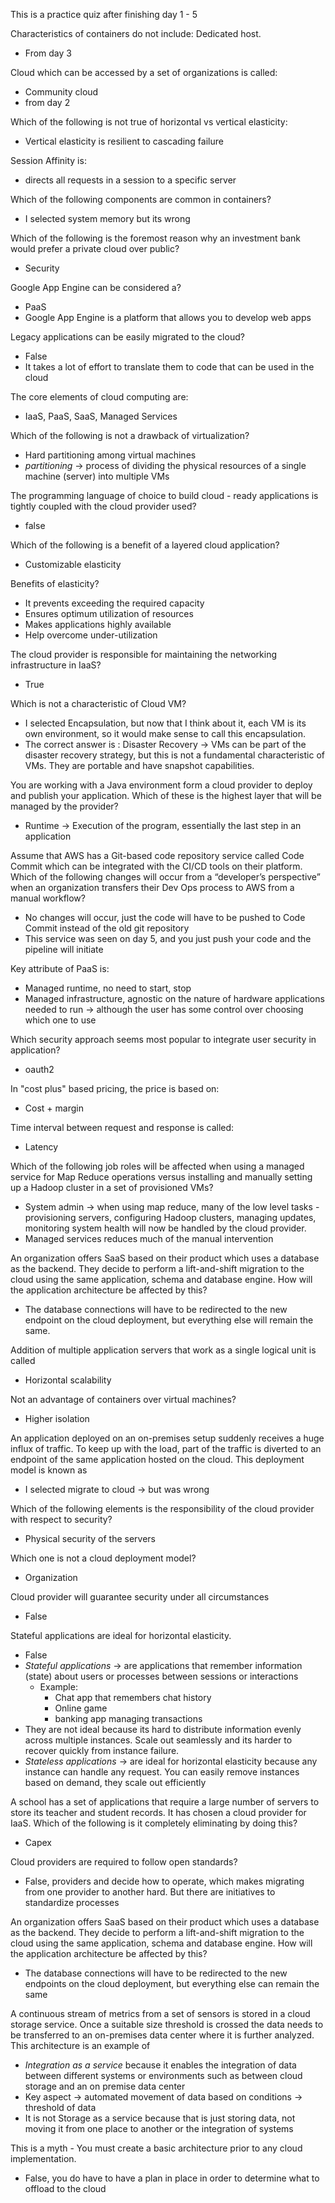 This is a practice quiz after finishing day 1 - 5

Characteristics of containers do not include: Dedicated host.
- From day 3

Cloud which can be accessed by a set of organizations is called:
- Community cloud 
- from day 2

Which of the following is not true of horizontal vs vertical elasticity:
- Vertical elasticity is resilient to cascading failure

Session Affinity is:
- directs all requests in a session to a specific server

Which of the following components are common in containers?
- I selected system memory but its wrong

Which of the following is the foremost reason why an investment bank would prefer a private cloud over public?
- Security 

Google App Engine can be considered a?
- PaaS
- Google App Engine is a platform that allows you to develop web apps

Legacy applications can be easily migrated to the cloud?
- False
- It takes a lot of effort to translate them to code that can be used in the cloud

The core elements of cloud computing are:
- IaaS, PaaS, SaaS, Managed Services

Which of the following is not a drawback of virtualization?
- Hard partitioning among virtual machines
- *partitioning* -> process of dividing the physical resources of a single machine (server) into multiple VMs

The programming language of choice to build cloud - ready applications is tightly coupled with the cloud provider used?
- false

Which of the following is a benefit of a layered cloud application?
- Customizable elasticity 

Benefits of elasticity?
- It prevents exceeding the required capacity
- Ensures optimum utilization of resources
- Makes applications highly available
- Help overcome under-utilization 

The cloud provider is responsible for maintaining the networking infrastructure in IaaS?
- True

Which is not a characteristic of Cloud VM?
- I selected Encapsulation, but now that I think about it, each VM is its own environment, so it would make sense to call this encapsulation.
- The correct answer is : Disaster Recovery -> VMs can be part of the disaster recovery strategy, but this is not a fundamental characteristic of VMs. They are portable and have snapshot capabilities. 

You are working with a Java environment form a cloud provider to deploy and publish your application. Which of these is the highest layer that will be managed by the provider?
- Runtime -> Execution of the program, essentially the last step in an application

Assume that AWS has a Git-based code repository service called Code Commit which can be integrated with the CI/CD tools on their platform. Which of the following changes will occur from a “developer’s perspective” when an organization transfers their Dev Ops process to AWS from a manual workflow?
- No changes will occur, just the code will have to be pushed to Code Commit instead of the old git repository
- This service was seen on day 5, and you just push your code and the pipeline will initiate 

Key attribute of PaaS is:
- Managed runtime, no need to start, stop
- Managed infrastructure, agnostic on the nature of hardware applications needed to run -> although the user has some control over choosing which one to use

Which security approach seems most popular to integrate user security in application? 
- oauth2

In "cost plus" based pricing, the price is based on:
- Cost + margin

Time interval between request and response is called:
- Latency 

Which of the following job roles will be affected when using a managed service for Map Reduce operations versus installing and manually setting up a Hadoop cluster in a set of provisioned VMs?
- System admin -> when using map reduce, many of the low level tasks - provisioning servers, configuring Hadoop clusters, managing updates, monitoring system health will now be handled by the cloud provider.
- Managed services reduces much of the manual intervention 

An organization offers SaaS based on their product which uses a database as the backend. They decide to perform a lift-and-shift migration to the cloud using the same application, schema and database engine. How will the application architecture be affected by this?
- The database connections will have to be redirected to the new endpoint on the cloud deployment, but everything else will remain the same.

Addition of multiple application servers that work as a single logical unit is called
- Horizontal scalability

Not an advantage of containers over virtual machines?
- Higher isolation

An application deployed on an on-premises setup suddenly receives a huge influx of traffic. To keep up with the load, part of the traffic is diverted to an endpoint of the same application hosted on the cloud. This deployment model is known as
- I selected migrate to cloud -> but was wrong

Which of the following elements is the responsibility of the cloud provider with respect to security?
- Physical security of the servers

Which one is not a cloud deployment model?
- Organization

Cloud provider will guarantee security under all circumstances
- False

Stateful applications are ideal for horizontal elasticity.
- False
- *Stateful applications* -> are applications that remember information (state) about users or processes between sessions or interactions
	- Example:
		- Chat app that remembers chat history
		- Online game 
		- banking app managing transactions
- They are not ideal because its hard to distribute information evenly across multiple instances. Scale out seamlessly and its harder to recover quickly from instance failure. 
- *Stateless applications* -> are ideal for horizontal elasticity because any instance can handle any request. You can easily remove instances based on demand, they scale out efficiently

A school has a set of applications that require a large number of servers to store its teacher and student records. It has chosen a cloud provider for IaaS. Which of the following is it completely eliminating by doing this?
- Capex

Cloud providers are required to follow open standards?
- False, providers and decide how to operate, which makes migrating from one provider to another hard. But there are initiatives to standardize processes

An organization offers SaaS based on their product which uses a database as the backend. They decide to perform a lift-and-shift migration to the cloud using the same application, schema and database engine. How will the application architecture be affected by this?
- The database connections will have to be redirected to the new endpoints on the cloud deployment, but everything else can remain the same

A continuous stream of metrics from a set of sensors is stored in a cloud storage service. Once a suitable size threshold is crossed the data needs to be transferred to an on-premises data center where it is further analyzed. This architecture is an example of

- *Integration as a service* because it enables the integration of data between different systems or environments such as between cloud storage and an on premise data center
- Key aspect -> automated movement of data based on conditions -> threshold of data
- It is not Storage as a service because that is just storing data, not moving it from one place to another or the integration of systems

This is a myth - You must create a basic architecture prior to any cloud implementation.

- False, you do have to have a plan in place in order to determine what to offload to the cloud 